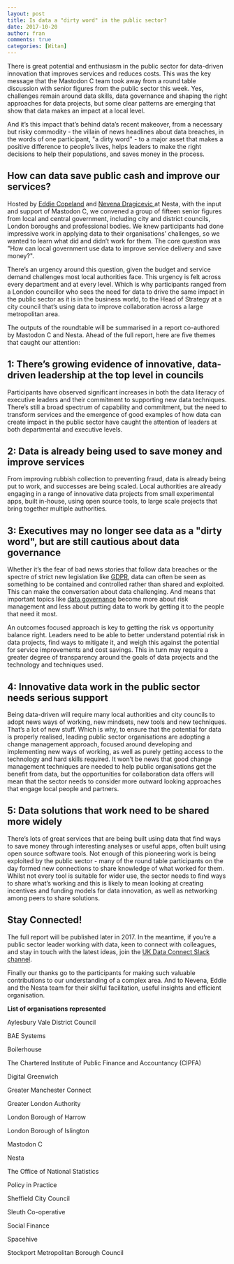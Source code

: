 ```yaml
---
layout: post
title: Is data a "dirty word" in the public sector?
date: 2017-10-20
author: fran
comments: true
categories: [Witan]
---
```


There is great potential and enthusiasm in the public sector for data-driven innovation that improves services and reduces costs. This was the key message that the Mastodon C team took away from a round table discussion with senior figures from the public sector this week. Yes, challenges remain around data skills, data governance and shaping the right approaches for data projects, but some clear patterns are emerging that show that data makes an impact at a local level.

<!--more-->

And it’s this impact that’s behind data’s recent makeover, from a necessary but risky commodity - the villain of news headlines about data breaches, in the words of one participant, "a dirty word" - to a major asset that makes a positive difference to people’s lives, helps leaders to make the right decisions to help their populations, and saves money in the process.

## How can data save public cash and improve our services?

Hosted by [Eddie Copeland](http://www.nesta.org.uk/users/eddie-copeland) and [Nevena Dragicevic ](http://www.nesta.org.uk/users/nevena-dragicevic)at Nesta, with the input and support of Mastodon C, we convened a group of fifteen senior figures from local and central government, including city and district councils, London boroughs and professional bodies. We knew participants had done impressive work in applying data to their organisations’ challenges, so we wanted to learn what did and didn’t work for them. The core question was "How can local government use data to improve service delivery and save money?".

There’s an urgency around this question, given the budget and service demand challenges most local authorities face. This urgency is felt across every department and at every level. Which is why participants ranged from a London councillor who sees the need for data to drive the same impact in the public sector as it is in the business world, to the Head of Strategy at a city council that’s using data to improve collaboration across a large metropolitan area.

The outputs of the roundtable will be summarised in a report co-authored by Mastodon C and Nesta. Ahead of the full report, here are five themes that caught our attention:

## 1: There’s growing evidence of innovative, data-driven leadership at the top level in councils

Participants have observed significant increases in both the data literacy of executive leaders and their commitment to supporting new data techniques. There’s still a broad spectrum of capability and commitment, but the need to transform services and the emergence of good examples of how data can create impact in the public sector have caught the attention of leaders at both departmental and executive levels.

## 2: Data is already being used to save money and improve services

From improving rubbish collection to preventing fraud, data is already being put to work, and successes are being scaled. Local authorities are already engaging in a range of innovative data projects from small experimental apps, built in-house, using open source tools, to large scale projects that bring together multiple authorities.

## 3: Executives may no longer see data as a "dirty word", but are still cautious about data governance

Whether it’s the fear of bad news stories that follow data breaches or the spectre of strict new legislation like [GDPR](https://en.wikipedia.org/wiki/General_Data_Protection_Regulation), data can often be seen as something to be contained and controlled rather than shared and exploited. This can make the conversation about data challenging.  And means that important topics like [data governance](http://www.mastodonc.com/witan/2017/10/03/getting-started-with-data-governance.html) become more about risk management and less about putting data to work by getting it to the people that need it most.

An outcomes focused approach is key to getting the risk vs opportunity balance right.  Leaders need to be able to better understand potential risk in data projects, find ways to mitigate it, and weigh this against the potential for service improvements and cost savings.  This in turn may require a greater degree of transparency around the goals of data projects and the technology and techniques used.

## 4: Innovative data work in the public sector needs serious support

Being data-driven will require many local authorities and city councils to adopt news ways of working, new mindsets, new tools and new techniques. That’s a lot of new stuff. Which is why, to ensure that the potential for data is properly realised, leading public sector organisations are adopting a change management approach, focused around developing and implementing new ways of working, as well as purely getting access to the technology and hard skills required. It won’t be news that good change management techniques are needed to help public organisations get the benefit from data, but the opportunities for collaboration data offers will mean that the sector needs to consider more outward looking approaches that engage local people and partners.

## 5: Data solutions that work need to be shared more widely

There’s lots of great services that are being built using data that find ways to save money through interesting analyses or useful apps, often built using open source software tools. Not enough of this pioneering work is being exploited by the public sector - many of the round table participants on the day formed new connections to share knowledge of what worked for them. Whilst not every tool is suitable for wider use, the sector needs to find ways to share what’s working and this is likely to mean looking at creating incentives and funding models for data innovation, as well as networking among peers to share solutions.

## Stay Connected!

The full report will be published later in 2017. In the meantime, if you’re a public sector leader working with data, keen to connect with colleagues, and stay in touch with the latest ideas, join the [UK Data Connect Slack channel](https://join.slack.com/t/mastodonctest/shared_invite/enQtMjU4ODMwODk4Mzg1LWNhMWQ2ZWJmNDQxNDFmY2MxNTkwNjc3NjJhMzIzOGVlNzNiN2NjMzg5MzQ1YTE1NzczODZhNTY2YmZjNjE2ODg).

Finally our thanks go to the participants for making such valuable contributions to our understanding of a complex area. And to Nevena, Eddie and the Nesta team for their skilful facilitation, useful insights and efficient organisation.

**List of organisations represented**

Aylesbury Vale District Council

BAE Systems

Boilerhouse

The Chartered Institute of Public Finance and Accountancy (CIPFA)

Digital Greenwich

Greater Manchester Connect

Greater London Authority

London Borough of Harrow

London Borough of Islington

Mastodon C

Nesta

The Office of National Statistics

Policy in Practice

Sheffield City Council

Sleuth Co-operative

Social Finance

Spacehive

Stockport Metropolitan Borough Council
